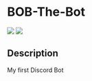 # BOB-The-Bot
![](https://img.shields.io/github/license/OlsonBolson-py/BOB-The-Bot)
![](https://img.shields.io/github/last-commit/OlsonBolson-py/BOB-The-Bot)

## Description
  
My first Discord Bot
